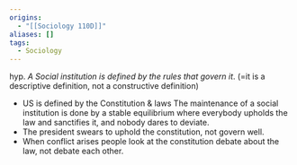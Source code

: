 ```yaml
---
origins:
  - "[[Sociology 110D]]"
aliases: []
tags:
  - Sociology
---
```

hyp. *A Social institution is defined by the rules that govern it*. (=it is a descriptive definition, not a constructive definition)
- US is defined by the Constitution & laws
The maintenance of a social institution is done by a stable equilibrium where everybody upholds the law and sanctifies it, and nobody dares to deviate.
- The president swears to uphold the constitution, not govern well.
- When conflict arises people look at the constitution debate about the law, not debate each other.
